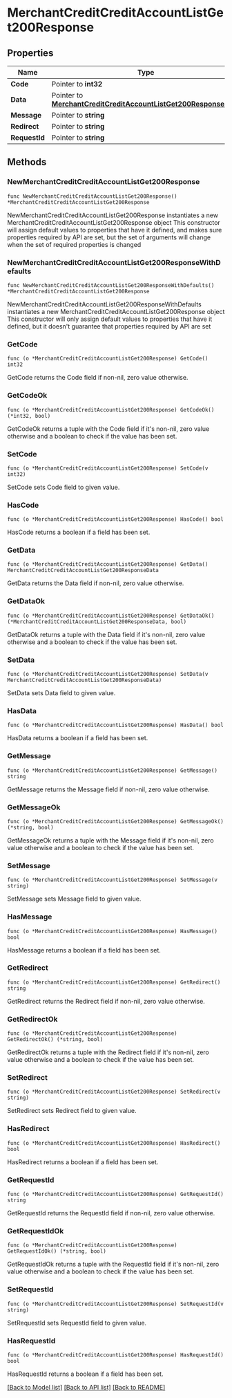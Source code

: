 # MerchantCreditCreditAccountListGet200Response

## Properties

Name | Type | Description | Notes
------------ | ------------- | ------------- | -------------
**Code** | Pointer to **int32** |  | [optional] 
**Data** | Pointer to [**MerchantCreditCreditAccountListGet200ResponseData**](MerchantCreditCreditAccountListGet200ResponseData.md) |  | [optional] 
**Message** | Pointer to **string** |  | [optional] 
**Redirect** | Pointer to **string** |  | [optional] 
**RequestId** | Pointer to **string** |  | [optional] 

## Methods

### NewMerchantCreditCreditAccountListGet200Response

`func NewMerchantCreditCreditAccountListGet200Response() *MerchantCreditCreditAccountListGet200Response`

NewMerchantCreditCreditAccountListGet200Response instantiates a new MerchantCreditCreditAccountListGet200Response object
This constructor will assign default values to properties that have it defined,
and makes sure properties required by API are set, but the set of arguments
will change when the set of required properties is changed

### NewMerchantCreditCreditAccountListGet200ResponseWithDefaults

`func NewMerchantCreditCreditAccountListGet200ResponseWithDefaults() *MerchantCreditCreditAccountListGet200Response`

NewMerchantCreditCreditAccountListGet200ResponseWithDefaults instantiates a new MerchantCreditCreditAccountListGet200Response object
This constructor will only assign default values to properties that have it defined,
but it doesn't guarantee that properties required by API are set

### GetCode

`func (o *MerchantCreditCreditAccountListGet200Response) GetCode() int32`

GetCode returns the Code field if non-nil, zero value otherwise.

### GetCodeOk

`func (o *MerchantCreditCreditAccountListGet200Response) GetCodeOk() (*int32, bool)`

GetCodeOk returns a tuple with the Code field if it's non-nil, zero value otherwise
and a boolean to check if the value has been set.

### SetCode

`func (o *MerchantCreditCreditAccountListGet200Response) SetCode(v int32)`

SetCode sets Code field to given value.

### HasCode

`func (o *MerchantCreditCreditAccountListGet200Response) HasCode() bool`

HasCode returns a boolean if a field has been set.

### GetData

`func (o *MerchantCreditCreditAccountListGet200Response) GetData() MerchantCreditCreditAccountListGet200ResponseData`

GetData returns the Data field if non-nil, zero value otherwise.

### GetDataOk

`func (o *MerchantCreditCreditAccountListGet200Response) GetDataOk() (*MerchantCreditCreditAccountListGet200ResponseData, bool)`

GetDataOk returns a tuple with the Data field if it's non-nil, zero value otherwise
and a boolean to check if the value has been set.

### SetData

`func (o *MerchantCreditCreditAccountListGet200Response) SetData(v MerchantCreditCreditAccountListGet200ResponseData)`

SetData sets Data field to given value.

### HasData

`func (o *MerchantCreditCreditAccountListGet200Response) HasData() bool`

HasData returns a boolean if a field has been set.

### GetMessage

`func (o *MerchantCreditCreditAccountListGet200Response) GetMessage() string`

GetMessage returns the Message field if non-nil, zero value otherwise.

### GetMessageOk

`func (o *MerchantCreditCreditAccountListGet200Response) GetMessageOk() (*string, bool)`

GetMessageOk returns a tuple with the Message field if it's non-nil, zero value otherwise
and a boolean to check if the value has been set.

### SetMessage

`func (o *MerchantCreditCreditAccountListGet200Response) SetMessage(v string)`

SetMessage sets Message field to given value.

### HasMessage

`func (o *MerchantCreditCreditAccountListGet200Response) HasMessage() bool`

HasMessage returns a boolean if a field has been set.

### GetRedirect

`func (o *MerchantCreditCreditAccountListGet200Response) GetRedirect() string`

GetRedirect returns the Redirect field if non-nil, zero value otherwise.

### GetRedirectOk

`func (o *MerchantCreditCreditAccountListGet200Response) GetRedirectOk() (*string, bool)`

GetRedirectOk returns a tuple with the Redirect field if it's non-nil, zero value otherwise
and a boolean to check if the value has been set.

### SetRedirect

`func (o *MerchantCreditCreditAccountListGet200Response) SetRedirect(v string)`

SetRedirect sets Redirect field to given value.

### HasRedirect

`func (o *MerchantCreditCreditAccountListGet200Response) HasRedirect() bool`

HasRedirect returns a boolean if a field has been set.

### GetRequestId

`func (o *MerchantCreditCreditAccountListGet200Response) GetRequestId() string`

GetRequestId returns the RequestId field if non-nil, zero value otherwise.

### GetRequestIdOk

`func (o *MerchantCreditCreditAccountListGet200Response) GetRequestIdOk() (*string, bool)`

GetRequestIdOk returns a tuple with the RequestId field if it's non-nil, zero value otherwise
and a boolean to check if the value has been set.

### SetRequestId

`func (o *MerchantCreditCreditAccountListGet200Response) SetRequestId(v string)`

SetRequestId sets RequestId field to given value.

### HasRequestId

`func (o *MerchantCreditCreditAccountListGet200Response) HasRequestId() bool`

HasRequestId returns a boolean if a field has been set.


[[Back to Model list]](../README.md#documentation-for-models) [[Back to API list]](../README.md#documentation-for-api-endpoints) [[Back to README]](../README.md)


